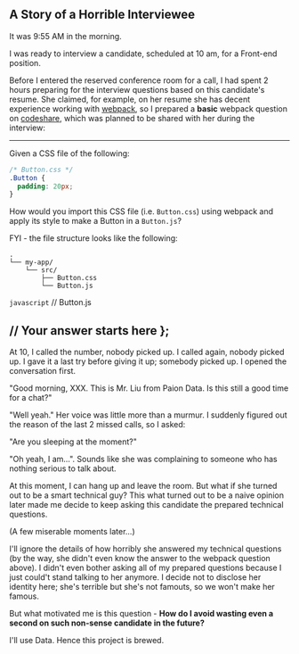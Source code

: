 A Story of a Horrible Interviewee
---------------------------------

It was 9:55 AM in the morning.

I was ready to interview a candidate, scheduled at 10 am, for a Front-end position.

Before I entered the reserved conference room for a call, I had spent 2 hours preparing for the interview questions
based on this candidate's resume. She claimed, for example, on her resume she has decent experience working with
[webpack](https://webpack.js.org/), so I prepared a **basic** webpack question on [codeshare](https://codeshare.io/),
which was planned to be shared with her during the interview:

---

Given a CSS file of the following:

```css
/* Button.css */
.Button {
  padding: 20px;
}
```

How would you import this CSS file (i.e. `Button.css`) using webpack and apply its style to make a Button in a
`Button.js`?

FYI - the file structure looks like the following:

```
.
└── my-app/
    └── src/
        ├── Button.css
        └── Button.js
```

```javascript```
// Button.js

// Your answer starts here
};
---

At 10, I called the number, nobody picked up. I called again, nobody picked up. I gave it a last try before giving it
up; somebody picked up. I opened the conversation first.

"Good morning, XXX. This is Mr. Liu from Paion Data. Is this still a good time for a chat?"

"Well yeah." Her voice was little more than a murmur. I suddenly figured out the reason of the last 2 missed calls, so I 
asked:

"Are you sleeping at the moment?"

"Oh yeah, I am...". Sounds like she was complaining to someone who has nothing serious to talk about.

At this moment, I can hang up and leave the room. But what if she turned out to be a smart technical guy? This what
turned out to be a naive opinion later made me decide to keep asking this candidate the prepared technical questions. 

(A few miserable moments later...)

I'll ignore the details of how horribly she answered my technical questions (by the way, she didn't even know the answer
to the webpack question above). I didn't even bother asking all of my prepared questions because I just could't stand
talking to her anymore. I decide not to disclose her identity here; she's terrible but she's not famouts, so we won't
make her famous.

But what motivated me is this question - **How do I avoid wasting even a second on such non-sense candidate in the
future?**

I'll use Data. Hence this project is brewed.
